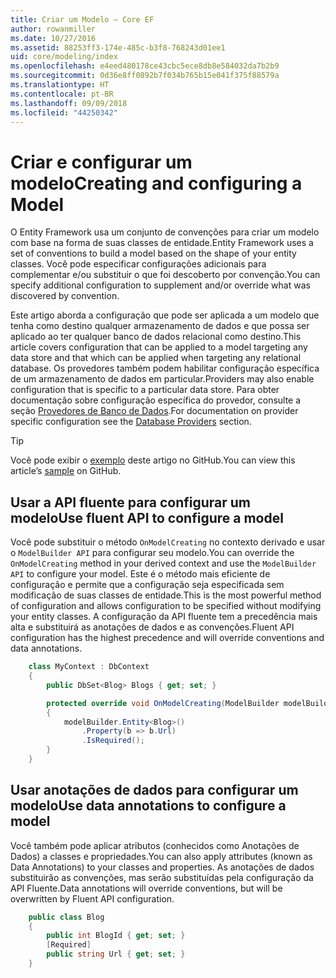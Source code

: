 ```yaml
---
title: Criar um Modelo – Core EF
author: rowanmiller
ms.date: 10/27/2016
ms.assetid: 88253ff3-174e-485c-b3f8-768243d01ee1
uid: core/modeling/index
ms.openlocfilehash: e4eed480178ce43cbc5ece8db8e584032da7b2b9
ms.sourcegitcommit: 0d36e8ff0892b7f034b765b15e041f375f88579a
ms.translationtype: HT
ms.contentlocale: pt-BR
ms.lasthandoff: 09/09/2018
ms.locfileid: "44250342"
---
```

# <a name="creating-and-configuring-a-model"></a><span data-ttu-id="e7ef8-102">Criar e configurar um modelo</span><span class="sxs-lookup"><span data-stu-id="e7ef8-102">Creating and configuring a Model</span></span>

<span data-ttu-id="e7ef8-103">O Entity Framework usa um conjunto de convenções para criar um modelo com base na forma de suas classes de entidade.</span><span class="sxs-lookup"><span data-stu-id="e7ef8-103">Entity Framework uses a set of conventions to build a model based on the shape of your entity classes.</span></span> <span data-ttu-id="e7ef8-104">Você pode especificar configurações adicionais para complementar e/ou substituir o que foi descoberto por convenção.</span><span class="sxs-lookup"><span data-stu-id="e7ef8-104">You can specify additional configuration to supplement and/or override what was discovered by convention.</span></span>

<span data-ttu-id="e7ef8-105">Este artigo aborda a configuração que pode ser aplicada a um modelo que tenha como destino qualquer armazenamento de dados e que possa ser aplicado ao ter qualquer banco de dados relacional como destino.</span><span class="sxs-lookup"><span data-stu-id="e7ef8-105">This article covers configuration that can be applied to a model targeting any data store and that which can be applied when targeting any relational database.</span></span> <span data-ttu-id="e7ef8-106">Os provedores também podem habilitar configuração específica de um armazenamento de dados em particular.</span><span class="sxs-lookup"><span data-stu-id="e7ef8-106">Providers may also enable configuration that is specific to a particular data store.</span></span> <span data-ttu-id="e7ef8-107">Para obter documentação sobre configuração específica do provedor, consulte a seção [Provedores de Banco de Dados](../providers/index.md).</span><span class="sxs-lookup"><span data-stu-id="e7ef8-107">For documentation on provider specific configuration see the [Database Providers](../providers/index.md) section.</span></span>

> [!TIP]  
> <span data-ttu-id="e7ef8-108">Você pode exibir o [exemplo](https://github.com/aspnet/EntityFramework.Docs/tree/master/samples) deste artigo no GitHub.</span><span class="sxs-lookup"><span data-stu-id="e7ef8-108">You can view this article’s [sample](https://github.com/aspnet/EntityFramework.Docs/tree/master/samples) on GitHub.</span></span>

## <a name="use-fluent-api-to-configure-a-model"></a><span data-ttu-id="e7ef8-109">Usar a API fluente para configurar um modelo</span><span class="sxs-lookup"><span data-stu-id="e7ef8-109">Use fluent API to configure a model</span></span>

<span data-ttu-id="e7ef8-110">Você pode substituir o método `OnModelCreating` no contexto derivado e usar o `ModelBuilder API` para configurar seu modelo.</span><span class="sxs-lookup"><span data-stu-id="e7ef8-110">You can override the `OnModelCreating` method in your derived context and use the `ModelBuilder API` to configure your model.</span></span> <span data-ttu-id="e7ef8-111">Este é o método mais eficiente de configuração e permite que a configuração seja especificada sem modificação de suas classes de entidade.</span><span class="sxs-lookup"><span data-stu-id="e7ef8-111">This is the most powerful method of configuration and allows configuration to be specified without modifying your entity classes.</span></span> <span data-ttu-id="e7ef8-112">A configuração da API fluente tem a precedência mais alta e substituirá as anotações de dados e as convenções.</span><span class="sxs-lookup"><span data-stu-id="e7ef8-112">Fluent API configuration has the highest precedence and will override conventions and data annotations.</span></span>

<!-- [!code-csharp[Main](samples/core/Modeling/FluentAPI/Samples/Required.cs?range=5-15&highlight=5-10)] -->

``` csharp
    class MyContext : DbContext
    {
        public DbSet<Blog> Blogs { get; set; }

        protected override void OnModelCreating(ModelBuilder modelBuilder)
        {
            modelBuilder.Entity<Blog>()
                .Property(b => b.Url)
                .IsRequired();
        }
    }
```

## <a name="use-data-annotations-to-configure-a-model"></a><span data-ttu-id="e7ef8-113">Usar anotações de dados para configurar um modelo</span><span class="sxs-lookup"><span data-stu-id="e7ef8-113">Use data annotations to configure a model</span></span>

<span data-ttu-id="e7ef8-114">Você também pode aplicar atributos (conhecidos como Anotações de Dados) a classes e propriedades.</span><span class="sxs-lookup"><span data-stu-id="e7ef8-114">You can also apply attributes (known as Data Annotations) to your classes and properties.</span></span> <span data-ttu-id="e7ef8-115">As anotações de dados substituirão as convenções, mas serão substituídas pela configuração da API Fluente.</span><span class="sxs-lookup"><span data-stu-id="e7ef8-115">Data annotations will override conventions, but will be overwritten by Fluent API configuration.</span></span>

<!-- [!code-csharp[Main](samples/core/Modeling/DataAnnotations/Samples/Required.cs?range=11-16&highlight=4)] -->
``` csharp
    public class Blog
    {
        public int BlogId { get; set; }
        [Required]
        public string Url { get; set; }
    }
```
